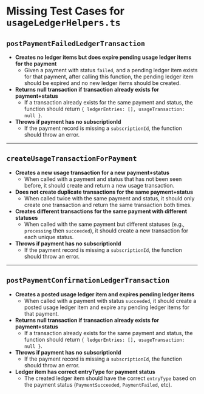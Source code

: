 # Missing Test Cases for `usageLedgerHelpers.ts`

## `postPaymentFailedLedgerTransaction`

- **Creates no ledger items but does expire pending usage ledger items for the payment**
  - Given a payment with status `failed`, and a pending ledger item exists for that payment, after calling this function, the pending ledger item should be expired and no new ledger items should be created.
- **Returns null transaction if transaction already exists for payment+status**
  - If a transaction already exists for the same payment and status, the function should return `{ ledgerEntries: [], usageTransaction: null }`.
- **Throws if payment has no subscriptionId**
  - If the payment record is missing a `subscriptionId`, the function should throw an error.

---

## `createUsageTransactionForPayment`

- **Creates a new usage transaction for a new payment+status**
  - When called with a payment and status that has not been seen before, it should create and return a new usage transaction.
- **Does not create duplicate transactions for the same payment+status**
  - When called twice with the same payment and status, it should only create one transaction and return the same transaction both times.
- **Creates different transactions for the same payment with different statuses**
  - When called with the same payment but different statuses (e.g., `processing` then `succeeded`), it should create a new transaction for each unique status.
- **Throws if payment has no subscriptionId**
  - If the payment record is missing a `subscriptionId`, the function should throw an error.

---

## `postPaymentConfirmationLedgerTransaction`

- **Creates a posted usage ledger item and expires pending ledger items**
  - When called with a payment with status `succeeded`, it should create a posted usage ledger item and expire any pending ledger items for that payment.
- **Returns null transaction if transaction already exists for payment+status**
  - If a transaction already exists for the same payment and status, the function should return `{ ledgerEntries: [], usageTransaction: null }`.
- **Throws if payment has no subscriptionId**
  - If the payment record is missing a `subscriptionId`, the function should throw an error.
- **Ledger item has correct entryType for payment status**
  - The created ledger item should have the correct `entryType` based on the payment status (`PaymentSucceeded`, `PaymentFailed`, etc).
